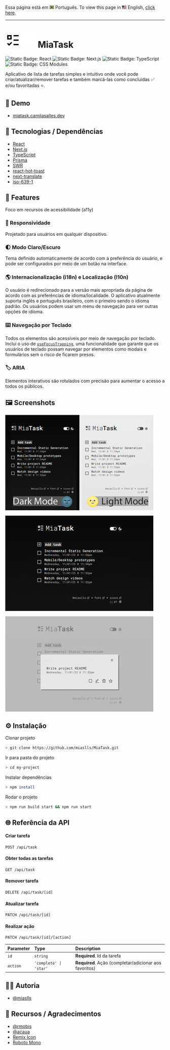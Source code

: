 Essa página está em <img src="public/img/flag-pt-br.png" width="14" alt="Português"> Português.
To view this page in <img src="public/img/flag-en.png" width="14" alt="English"> English, [click here](./README.md).

---

# ![✅](public/img/logo-24.svg#gb-dark-mode-only)![✅](public/img/logo-24_white.svg#gb-light-mode-only) MiaTask

![Static Badge: React](https://img.shields.io/badge/React-5a5a5a?logo=react)
![Static Badge: Next.js](https://img.shields.io/badge/Next.js-5a5a5a?logo=nextdotjs)
![Static Badge: TypeScript](https://img.shields.io/badge/TypeScript-5a5a5a?logo=typescript)
![Static Badge: CSS Modules](https://img.shields.io/badge/CSS_Modules-5a5a5a?logo=cssmodules)

Aplicativo de lista de tarefas simples e intuitivo onde você pode criar/atualizar/remover tarefas e também marcá-las como concluídas ✅ e/ou favoritadas ⭐.

## 🔗 Demo

- [miatask.camilasalles.dev](https://miatask.camilasalles.dev/pt)

## 🧮 Tecnologias / Dependências

- [React](https://react.dev/)
- [Next.js](https://nextjs.org/)
- [TypeScript](https://www.typescriptlang.org/)
- [Prisma](https://www.prisma.io/)
- [SWR](https://swr.vercel.app/)
- [react-hot-toast](https://react-hot-toast.com/)
- [next-translate](https://github.com/aralroca/next-translate)
- [iso-639-1](https://github.com/meikidd/iso-639-1)

## 💎 Features

Foco em recursos de acessibilidade (a11y)

### 📱 Responsividade

Projetado para usuários em qualquer dispositivo.

### 🌓 Modo Claro/Escuro

Tema definido automaticamente de acordo com a preferência do usuário, e pode ser configurados por meio de um botão na interface.

### 🌎 Internacionalização (i18n) e Localização (l10n)

O usuário é redirecionado para a versão mais apropriada da página de acordo com as preferências de idioma/localidade. O aplicativo atualmente suporta inglês e português brasileiro, com o primeiro sendo o idioma padrão. Os usuários podem usar um menu de navegação para ver outras opções de idioma.

### ⌨️ Navegação por Teclado

Todos os elementos são acessíveis por meio de navegação por teclado. Inclui o uso de [`useFocusTrapping`](src/hooks/useFocusTrapping.ts), uma funcionalidade que garante que os usuários de teclado possam navegar por elementos como modais e formulários sem o risco de ficarem presos.

### 🏷️ ARIA

Elementos interativos são rotulados com precisão para aumentar o acesso a todos os públicos.

## 🖼️ Screenshots

![MiaTask App Screenshot](public/img/thumbnail.jpg)

![MiaTask App Screenshot](public/img/screenshot-01.jpg)

![MiaTask App Screenshot](public/img/screenshot-02.jpg)

## ⚙️ Instalação

Clonar projeto

```bash
> git clone https://github.com/miaslls/MiaTask.git
```

Ir para pasta do projeto

```bash
> cd my-project
```

Instalar dependências

```bash
> npm install
```

Rodar o projeto

```bash
> npm run build start && npm run start
```

## 🌐 Referência da API

#### Criar tarefa

```http
POST /api/task
```

#### Obter todas as tarefas

```http
GET /api/task
```

#### Remover tarefa

```http
DELETE /api/task/[id]
```

#### Atualizar tarefa

```http
PATCH /api/task/[id]
```

#### Realizar ação

```http
PATCH /api/task/[id]/[action]
```

| Parameter | Type                   | Description                                            |
| :-------- | :--------------------- | :----------------------------------------------------- |
| `id`      | `string`               | **Required**. Id da tarefa                             |
| `action`  | `'complete' \| 'star'` | **Required**. Ação (completar/adicionar aos favoritos) |

## 👩‍💻 Autoria

- [@miaslls](https://github.com/miaslls)

## 🫶 Recursos / Agradecimentos

- [@rmobis](https://github.com/rmobis)
- [@acaua](https://github.com/acaua)
- [Remix Icon](https://remixicon.com/)
- [Roboto Mono](https://fonts.google.com/specimen/Roboto+Mono)
